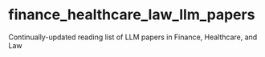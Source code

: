 # finance_healthcare_law_llm_papers
Continually-updated reading list of LLM papers in Finance, Healthcare, and Law

